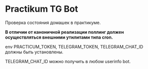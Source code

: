 # Practikum TG Bot #

Проверка состояния домашек в практикуме.

**В отличии от каноничной реализации поллинг должен осуществляться
внешними утилитами типа cron.**

env PRACTICUM_TOKEN, TELEGRAM_TOKEN, TELEGRAM_CHAT_ID должны быть
установлены.

TELEGRAM_CHAT_ID можно получить в любом userinfo bot.
